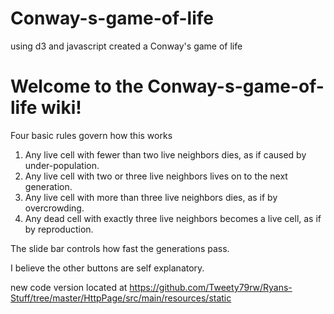 # Conway-s-game-of-life
using d3 and javascript created a Conway's game of life
# Welcome to the Conway-s-game-of-life wiki!

Four basic rules govern how this works 
   
1. Any live cell with fewer than two live neighbors dies, as if caused by under-population.  
2. Any live cell with two or three live neighbors lives on to the next generation.  
3. Any live cell with more than three live neighbors dies, as if by overcrowding.  
4. Any dead cell with exactly three live neighbors becomes a live cell, as if by reproduction.  

The slide bar controls how fast the generations pass.

I believe the other buttons are self explanatory.

new code version located at https://github.com/Tweety79rw/Ryans-Stuff/tree/master/HttpPage/src/main/resources/static
